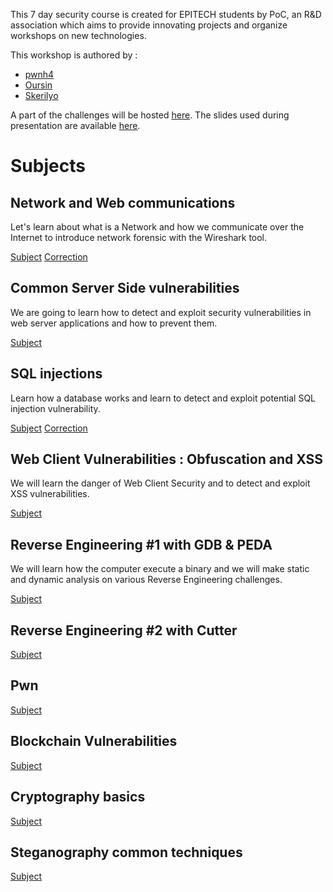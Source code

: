 This 7 day security course is created for EPITECH students by PoC, an R&D association which aims to provide innovating projects and organize workshops on new technologies.

This workshop is authored by :
* [pwnh4](https://twitter.com/pwnh4)
* [Oursin](https://twitter.com/imaseaurchin)
* [Skerilyo](https://twitter.com/skerilyo)

A part of the challenges will be hosted [here](https://challs.pwnh4.com).
The slides used during presentation are available [here](https://slides.com/pwnh4).

# Subjects

## Network and Web communications

Let's learn about what is a Network and how we communicate over the Internet to introduce network forensic with the Wireshark tool.

[Subject](NETWORK/student.md)
[Correction](NETWORK/teacher.md)

## Common Server Side vulnerabilities

We are going to learn how to detect and exploit security vulnerabilities in web server applications and how to prevent them.

[Subject](WEBSERVER/student.md)

## SQL injections

Learn how a database works and learn to detect and exploit potential SQL injection vulnerability.

[Subject](SQLI/student.md)
[Correction](SQLI/teacher.md)

## Web Client Vulnerabilities : Obfuscation and XSS

We will learn the danger of Web Client Security and to detect and exploit XSS vulnerabilities.

[Subject](WEBCLIENT/student.md)

## Reverse Engineering #1 with GDB & PEDA

We will learn how the computer execute a binary and we will make static and dynamic analysis on various Reverse Engineering challenges.

[Subject](REVERSE1/student.md)

## Reverse Engineering #2 with Cutter

[Subject](REVERSE1/student.md)

## Pwn

[Subject](PWN/student.md)

## Blockchain Vulnerabilities

[Subject](BLOCKCHAIN/student.md)

## Cryptography basics

[Subject](CRYPTOGRAPHY/student.md)

## Steganography common techniques

[Subject](STEGANOGRAPHY/student.md)
